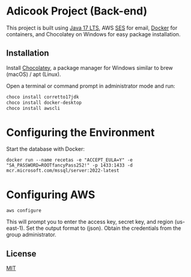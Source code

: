 # Adicook Project (Back-end)

This project is built using [Java 17 LTS](https://community.chocolatey.org/packages/corretto17jdk), AWS [SES](https://aws.amazon.com/en/ses/) for email, [Docker](https://www.docker.com/) for containers, and Chocolatey on Windows for easy package installation.

## Installation

Install [Chocolatey](https://chocolatey.org/install), a package manager for Windows similar to brew (macOS) / apt (Linux).

Open a terminal or command prompt in administrator mode and run:
```bash
choco install corretto17jdk
choco install docker-desktop
choco install awscli
```
# Configuring the Environment
Start the database with Docker:
```
docker run --name recetas -e "ACCEPT_EULA=Y" -e "SA_PASSWORD=ROOTfancyPass252!" -p 1433:1433 -d mcr.microsoft.com/mssql/server:2022-latest
```
# Configuring AWS
```
aws configure 

```
This will prompt you to enter the access key, secret key, and region (us-east-1). Set the output format to (json). Obtain the credentials from the group administrator.

## License

[MIT](https://choosealicense.com/licenses/mit/)




